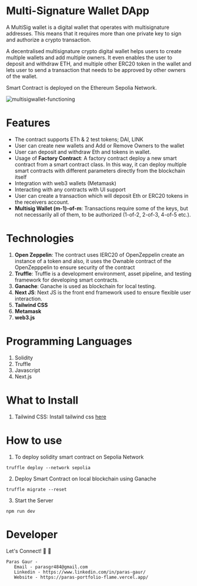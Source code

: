 # Multi-Signature Wallet DApp
A MultiSig wallet is a digital wallet that operates with multisignature addresses. This means that it requires more than one private key to sign and authorize a crypto transaction.

A decentralised multisignature crypto digital wallet helps users to create multiple wallets and add multiple owners. It even enables the user to deposit and withdraw ETH, and multiple other ERC20 token in the wallet and lets user to send a transaction that needs to be approved by other owners of the wallet.

Smart Contract is deployed on the Ethereum Sepolia Network.

![multisigwallet-functioning](https://cloudfront-us-east-1.images.arcpublishing.com/coindesk/HX2VPWTONNDWVPOLCFVD3X2YHM.png)

# Features

* The contract supports ETh & 2 test tokens; DAI, LINK
* User can create new wallets and Add or Remove Owners to the wallet
* User can deposit and withdraw Eth and tokens in wallet.
* Usage of **Factory Contract**: A factory contract deploy a new smart contract from a smart contract class. In this way, it can deploy multiple smart contracts with different parameters directly from the blockchain itself
* Integration with web3 wallets (Metamask)
* Interacting with any contracts with UI support
* User can create a transaction which will deposit Eth or ERC20 tokens in the receivers account.
* **Multisig Wallet (m-1)-of-m**: Transactions require some of the keys, but not necessarily all of them, to be authorized (1-of-2, 2-of-3, 4-of-5 etc.).


# Technologies
1. **Open Zeppelin**: The contract uses IERC20 of OpenZeppelin create an instance of a token and also, it uses the Ownable contract of the OpenZepppelin to ensure security of the contract
3. **Truffle**: Truffle is a development environment, asset pipeline, and testing framework for developing smart contracts.
4. **Ganache**: Ganache is used as blockchain for local testing. 
5. **Next JS**: Next JS is the front end framework used to ensure flexible user interaction.
6. **Tailwind CSS**
7. **Metamask**
8. **web3.js**


# Programming Languages
1. Solidity
2. Truffle
3. Javascript
4. Next.js

# What to Install
1. Tailwind CSS: Install tailwind css [here](https://tailwindcss.com/docs/installation)

# How to use
1. To deploy solidity smart contract on Sepolia Network
```
truffle deploy --network sepolia
```
2. Deploy Smart Contract on local blockchain using Ganache
```
truffle migrate --reset
```
3. Start the Server
```
npm run dev
```
 # Developer
 Let's Connect! 👋 👋 
 ```
 Paras Gaur - 
    Email - parasgr484@gmail.com
    Linkedin - https://www.linkedin.com/in/paras-gaur/
    Website - https://paras-portfolio-flame.vercel.app/
 ```

